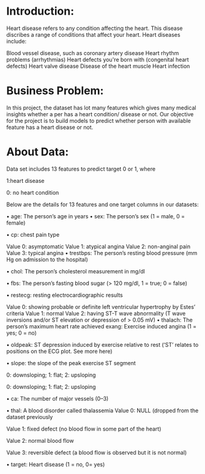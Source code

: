# Introduction:
Heart disease refers to any condition affecting the heart. This disease discribes a range of conditions that affect your heart. Heart diseases include:

Blood vessel disease, such as coronary artery disease
Heart rhythm problems (arrhythmias)
Heart defects you're born with (congenital heart defects)
Heart valve disease
Disease of the heart muscle
Heart infection
# Business Problem:
In this project, the dataset has lot many features which gives many medical insights whether a per has a heart condition/ disease or not. Our objective for the project is to build models to predict whether person with available feature has a heart disease or not.

# About Data:
Data set includes 13 features to predict target 0 or 1, where

1:heart disease

0: no heart condition

Below are the details for 13 features and one target columns in our datasets:

• age: The person’s age in years
• sex: The person’s sex (1 = male, 0 = female)

• cp: chest pain type

  Value 0: asymptomatic
  Value 1: atypical angina
  Value 2: non-anginal pain
  Value 3: typical angina
• trestbps: The person’s resting blood pressure (mm Hg on admission to the hospital)

• chol: The person’s cholesterol measurement in mg/dl

• fbs: The person’s fasting blood sugar (> 120 mg/dl, 1 = true; 0 = false)

• restecg: resting electrocardiographic results

  Value 0: showing probable or definite left ventricular hypertrophy by Estes’ criteria
  Value 1: normal
  Value 2: having ST-T wave abnormality (T wave inversions and/or ST elevation or depression of > 0.05 mV)
• thalach: The person’s maximum heart rate achieved exang: Exercise induced angina (1 = yes; 0 = no)

• oldpeak: ST depression induced by exercise relative to rest (‘ST’ relates to positions on the ECG plot. See more here)

• slope: the slope of the peak exercise ST segment

  0: downsloping; 1: flat; 2: upsloping

  0: downsloping; 1: flat; 2: upsloping

• ca: The number of major vessels (0–3)

• thal: A blood disorder called thalassemia Value 0: NULL (dropped from the dataset previously

  Value 1: fixed defect (no blood flow in some part of the heart)

  Value 2: normal blood flow

  Value 3: reversible defect (a blood flow is observed but it is not normal)
  
• target: Heart disease (1 = no, 0= yes)
